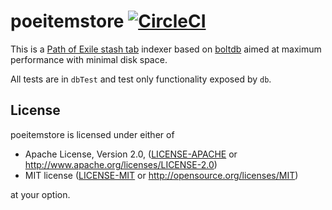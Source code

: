 # poeitemstore [![CircleCI](https://circleci.com/gh/Everlag/poeitemstore.svg?style=svg)](https://circleci.com/gh/Everlag/poeitemstore)

This is a [Path of Exile stash tab](https://www.pathofexile.com/developer/docs/api-resource-public-stash-tabs) indexer based on [boltdb](https://github.com/boltdb/bolt) aimed at maximum performance with minimal disk space.

All tests are in `dbTest` and test only functionality exposed by `db`.

## License

poeitemstore is licensed under either of

 * Apache License, Version 2.0, ([LICENSE-APACHE](LICENSE-APACHE) or
   http://www.apache.org/licenses/LICENSE-2.0)
 * MIT license ([LICENSE-MIT](LICENSE-MIT) or
   http://opensource.org/licenses/MIT)

at your option.
